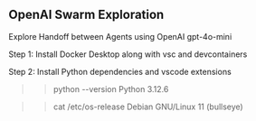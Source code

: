 ## OpenAI Swarm Exploration

Explore Handoff between Agents using OpenAI gpt-4o-mini



Step 1: Install Docker Desktop along with vsc and devcontainers


Step 2: Install Python dependencies and vscode extensions


>> python --version 
    Python 3.12.6

>> cat /etc/os-release
    Debian GNU/Linux 11 (bullseye)


